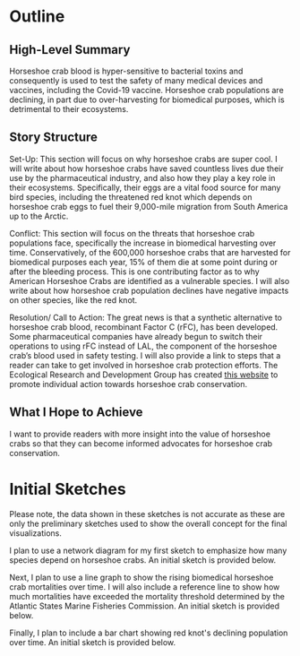 # Outline
## High-Level Summary 
Horseshoe crab blood is hyper-sensitive to bacterial toxins and consequently is used to test the safety of many medical devices and vaccines, including the Covid-19 vaccine. Horseshoe crab populations are declining, in part due to over-harvesting for biomedical purposes, which is detrimental to their ecosystems. 
## Story Structure
Set-Up: This section will focus on why horseshoe crabs are super cool. I will write about how horseshoe crabs have saved countless lives due their use by the pharmaceutical industry, and also how they play a key role in their ecosystems. Specifically, their eggs are a vital food source for many bird species, including the threatened red knot which depends on horseshoe crab eggs to fuel their 9,000-mile migration from South America up to the Arctic. 

Conflict: This section will focus on the threats that horseshoe crab populations face, specifically the increase in biomedical harvesting over time. Conservatively, of the 600,000 horseshoe crabs that are harvested for biomedical purposes each year, 15% of them die at some point during or after the bleeding process. This is one contributing factor as to why American Horseshoe Crabs are identified as a vulnerable species. I will also write about how horseshoe crab population declines have negative impacts on other species, like the red knot.

Resolution/ Call to Action: The great news is that a synthetic alternative to horseshoe crab blood, recombinant Factor C (rFC), has been developed. Some pharmaceutical companies have already begun to switch their operations to using rFC instead of LAL, the component of the horseshoe crab’s blood used in safety testing. I will also provide a link to steps that a reader can take to get involved in horseshoe crab protection efforts. The Ecological Research and Development Group has created [this website](https://www.horseshoecrab.org/act/act.html) to promote individual action towards horseshoe crab conservation.
## What I Hope to Achieve 
I want to provide readers with more insight into the value of horseshoe crabs so that they can become informed advocates for horseshoe crab conservation. 

# Initial Sketches
Please note, the data shown in these sketches is not accurate as these are only the preliminary sketches used to show the overall concept for the final visualizations.

I plan to use a network diagram for my first sketch to emphasize how many species depend on horseshoe crabs. An initial sketch is provided below. 

Next, I plan to use a line graph to show the rising biomedical horseshoe crab mortalities over time. I will also include a reference line to show how much mortalities have exceeded the mortality threshold determined by the Atlantic States Marine Fisheries Commission. An initial sketch is provided below. 

Finally, I plan to include a bar chart showing red knot's declining population over time. An initial sketch is provided below. 
